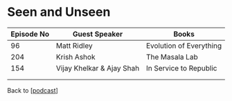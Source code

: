 # Seen and Unseen

| Episode No | Guest Speaker             | Books                   |
| ---------- | ------------------------- | ----------------------- |
| 96         | Matt Ridley               | Evolution of Everything |
| 204        | Krish Ashok               | The Masala Lab          |
| 154        | Vijay Khelkar & Ajay Shah | In Service to Republic  |
|            |                           |                         |
|            |                           |                         |

Back to [[podcast]]

[//begin]: # "Autogenerated link references for markdown compatibility"
[podcast]: podcast "Podcast"
[//end]: # "Autogenerated link references"
